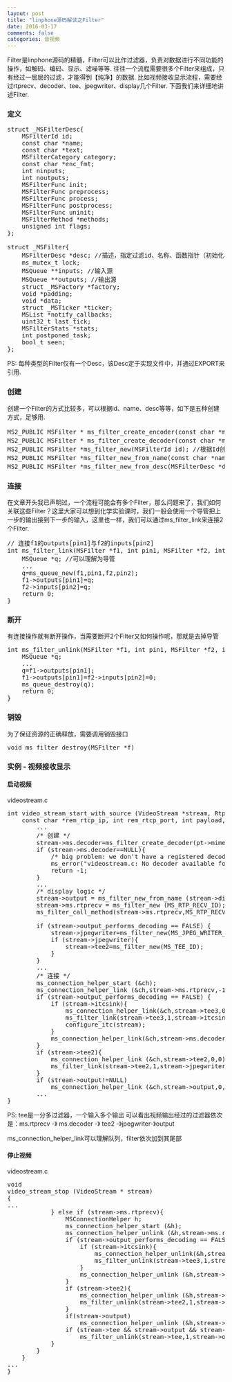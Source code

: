 ```yaml
---
layout: post
title: "linphone源码解读之Filter"
date: 2016-03-17
comments: false
categories: 音视频
---
```


Filter是linphone源码的精髓，Filter可以比作过滤器，负责对数据进行不同功能的操作，如解码、编码、显示、滤噪等等. 往往一个流程需要很多个Filter来组成，只有经过一层层的过滤，才能得到【纯净】的数据. 比如视频接收显示流程，需要经过rtprecv、decoder、tee、jpegwriter、display几个Filter. 下面我们来详细地讲述Filter.

### 定义
<pre>
struct _MSFilterDesc{
	MSFilterId id;
	const char *name;
	const char *text;
	MSFilterCategory category;
	const char *enc_fmt;
	int ninputs;
	int noutputs;
	MSFilterFunc init;
	MSFilterFunc preprocess;
	MSFilterFunc process;
	MSFilterFunc postprocess;
	MSFilterFunc uninit;
	MSFilterMethod *methods;
	unsigned int flags;
};

struct _MSFilter{
	MSFilterDesc *desc; //描述，指定过滤id、名称、函数指针（初始化、预处理、处理、反初始化）
	ms_mutex_t lock;
	MSQueue **inputs; //输入源
	MSQueue **outputs; //输出源
	struct _MSFactory *factory;
	void *padding;
	void *data;
	struct _MSTicker *ticker;
	MSList *notify_callbacks;
	uint32_t last_tick;
	MSFilterStats *stats;
	int postponed_task;
	bool_t seen;
};
</pre>
PS: 每种类型的Filter仅有一个Desc，该Desc定于实现文件中，并通过EXPORT来引用.

### 创建
创建一个Filter的方式比较多，可以根据id、name、desc等等，如下是五种创建方式，足够用.
<pre>
MS2_PUBLIC MSFilter * ms_filter_create_encoder(const char *mime); //创建编码Filter
MS2_PUBLIC MSFilter * ms_filter_create_decoder(const char *mime); //创建解码Filter
MS2_PUBLIC MSFilter *ms_filter_new(MSFilterId id); //根据Id创建Filter
MS2_PUBLIC MSFilter *ms_filter_new_from_name(const char *name); //根据名称创建Filter
MS2_PUBLIC MSFilter *ms_filter_new_from_desc(MSFilterDesc *desc); //根据描述创建Filter
</pre>

### 连接

在文章开头我已声明过，一个流程可能会有多个Filter，那么问题来了，我们如何关联这些Filter？这里大家可以想到化学实验课时，我们一般会使用一个导管把上一步的输出接到下一步的输入，这里也一样，我们可以通过ms_filter_link来连接2个Filter.

<pre>
// 连接f1的outputs[pin1]与f2的inputs[pin2]
int ms_filter_link(MSFilter *f1, int pin1, MSFilter *f2, int pin2){
	MSQueue *q; //可以理解为导管
	...
	q=ms_queue_new(f1,pin1,f2,pin2);
	f1->outputs[pin1]=q;
	f2->inputs[pin2]=q;
	return 0;
}
</pre>

### 断开
有连接操作就有断开操作，当需要断开2个Filter又如何操作呢，那就是去掉导管
<pre>
int ms_filter_unlink(MSFilter *f1, int pin1, MSFilter *f2, int pin2){
	MSQueue *q;
	...
	q=f1->outputs[pin1];
	f1->outputs[pin1]=f2->inputs[pin2]=0;
	ms_queue_destroy(q);
	return 0;
}
</pre>

### 销毁
为了保证资源的正确释放，需要调用销毁接口
<pre>
void ms_filter_destroy(MSFilter *f)
</pre>


### 实例 - 视频接收显示

#### 启动视频

videostream.c
<pre>
int video_stream_start_with_source (VideoStream *stream, RtpProfile *profile, const char *rem_rtp_ip, int rem_rtp_port,
	const char *rem_rtcp_ip, int rem_rtcp_port, int payload, int jitt_comp, MSWebCam* cam, MSFilter* source, bool_t discard_decode_error){
		...
		/* 创建 */
		stream->ms.decoder=ms_filter_create_decoder(pt->mime_type);
		if (stream->ms.decoder==NULL){
			/* big problem: we don't have a registered decoderfor this payload...*/
			ms_error("videostream.c: No decoder available for payload %i:%s.",payload,pt->mime_type);
			return -1;
		}
		...
		/* display logic */
		stream->output = ms_filter_new_from_name (stream->display_name);
		stream->ms.rtprecv = ms_filter_new (MS_RTP_RECV_ID);
		ms_filter_call_method(stream->ms.rtprecv,MS_RTP_RECV_SET_SESSION,stream->ms.sessions.rtp_session);

		if (stream->output_performs_decoding == FALSE) {
			stream->jpegwriter=ms_filter_new(MS_JPEG_WRITER_ID);
			if (stream->jpegwriter){
				stream->tee2=ms_filter_new(MS_TEE_ID);
			}
		}
		...
		/* 连接 */
		ms_connection_helper_start (&ch);
		ms_connection_helper_link (&ch,stream->ms.rtprecv,-1,0);
		if (stream->output_performs_decoding == FALSE) {
			if (stream->itcsink){
				ms_connection_helper_link(&ch,stream->tee3,0,0);
				ms_filter_link(stream->tee3,1,stream->itcsink,0);
				configure_itc(stream);
			}
			ms_connection_helper_link(&ch,stream->ms.decoder,0,0);
		}
		if (stream->tee2){
			ms_connection_helper_link (&ch,stream->tee2,0,0);
			ms_filter_link(stream->tee2,1,stream->jpegwriter,0);
		}
		if (stream->output!=NULL)
			ms_connection_helper_link (&ch,stream->output,0,-1);
		...
}
</pre>
PS: tee是一分多过滤器，一个输入多个输出
可以看出视频输出经过的过滤器依次是：ms.rtprecv -》 ms.decoder -》 tee2 -》jpegwriter-》output

ms_connection_helper_link可以理解队列，filter依次加到其尾部

#### 停止视频
videostream.c
<pre>
void
video_stream_stop (VideoStream * stream)
{
...
			} else if (stream->ms.rtprecv){
				MSConnectionHelper h;
				ms_connection_helper_start (&h);
				ms_connection_helper_unlink (&h,stream->ms.rtprecv,-1,0);
				if (stream->output_performs_decoding == FALSE) {
					if (stream->itcsink){
						ms_connection_helper_unlink(&h,stream->tee3,0,0);
						ms_filter_unlink(stream->tee3,1,stream->itcsink,0);
					}
					ms_connection_helper_unlink (&h,stream->ms.decoder,0,0);
				}
				if (stream->tee2){
					ms_connection_helper_unlink (&h,stream->tee2,0,0);
					ms_filter_unlink(stream->tee2,1,stream->jpegwriter,0);
				}
				if(stream->output)
					ms_connection_helper_unlink (&h,stream->output,0,-1);
				if (stream->tee && stream->output && stream->output2==NULL)
					ms_filter_unlink(stream->tee,1,stream->output,1);
			}
		}
	}
...
}
</pre>
